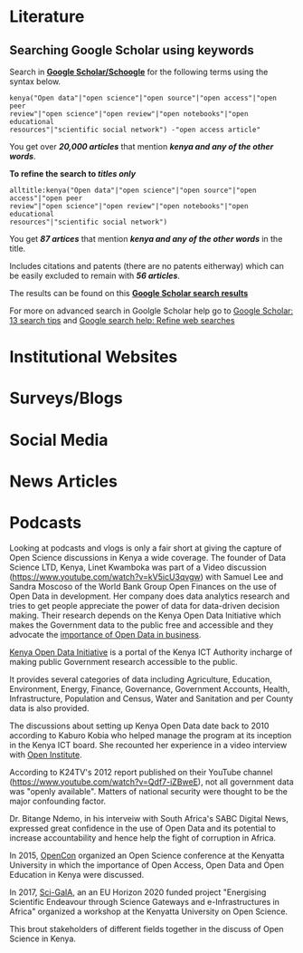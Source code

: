 # Literature
## Searching Google Scholar using keywords

Search in **[Google Scholar/Schoogle](https://scholar.google.com/)** for the
following terms using the syntax below.

```
kenya("Open data"|"open science"|"open source"|"open access"|"open peer
review"|"open science"|"open review"|"open notebooks"|"open educational
resources"|"scientific social network") -"open access article"
```
You get over **_20,000 articles_** that mention **_kenya and any of the other words_**.

**To refine the search to _titles only_**
```
alltitle:kenya("Open data"|"open science"|"open source"|"open access"|"open peer
review"|"open science"|"open review"|"open notebooks"|"open educational
resources"|"scientific social network")
```
You get **_87 artices_** that mention **_kenya and any of the other words_** in
the title.

Includes citations and patents (there are no patents eitherway) which can be easily excluded to
remain with **_56 articles_**.

The results can be found on this **[Google Scholar search
results](https://scholar.google.com/scholar?start=40&q=allintitle:+kenya\(%22Open+data%22%7C%22open+science%22%7C%22open+source%22%7C%22open+access%22%7C%22open+peer+review%22%7C%22open+science%22%7C%22open+review%22%7C%22open+notebooks%22%7C%22open+educational+resources%22%7C%22scientific+social+network%22\)&hl=en&as_sdt=0,5)**

For more on advanced search in Goolgle Scholar help go to [Google Scholar: 13 search
tips](https://www.wur.nl/en/article/Google-Scholar-13-search-tips.htm) and
[Google search help: Refine web
searches](https://support.google.com/websearch/answer/2466433)


# Institutional Websites



# Surveys/Blogs



# Social Media



# News Articles



# Podcasts
Looking at podcasts and vlogs is only a fair short at giving the capture of Open Science discussions in Kenya a wide coverage.
The founder of Data Science LTD, Kenya, Linet Kwamboka was part of a Video discussion (https://www.youtube.com/watch?v=kV5icU3qvgw) 
with Samuel Lee and Sandra Moscoso of the World Bank Group Open Finances on the use of Open Data in development.
Her company does data analytics research and tries to get people appreciate the power of data for data-driven decision making.
Their research depends on the Kenya Open Data Initiative which makes the Government data to the public free and accessible and they advocate the
[importance of Open Data in business](https://medium.com/@DataSciencing/why-is-open-data-important-for-your-business-d77c11ecf948).

[Kenya Open Data Initiative](https://www.opendata.go.ke/) is a portal of the Kenya ICT Authority incharge of making public 
Government research accessible to the public.

It provides several categories of data including Agriculture, Education, Environment, Energy, Finance, Governance, Government Accounts, 
Health, Infrastructure, Population and Census, Water and Sanitation and per County data is also provided.

The discussions about setting up Kenya Open Data date back to 2010 according to Kaburo Kobia who helped manage the program at its inception in the Kenya ICT board.
She recounted her experience in a video interview with [Open Institute](https://www.youtube.com/watch?v=y3Ywcyz3_Z0).

According to K24TV's 2012 report published on their YouTube channel (https://www.youtube.com/watch?v=Qdf7-iZBweE), not all government data was "openly available".
Matters of national security were thought to be the major confounding factor.

Dr. Bitange Ndemo, in his interveiw with South Africa's SABC Digital News, expressed great confidence in the use of Open Data and its potential to 
increase accountability and hence help the fight of corruption in Africa.

In 2015, [OpenCon](https://www.opencon2018.org/lilian/opencon_2015_nairobi) organized an Open Science conference at the Kenyatta University in which
the importance of Open Access, Open Data and Open Education in Kenya were discussed.

In 2017, [Sci-GaIA](https://www.youtube.com/playlist?list=PLpDEU1mUCxGa6tLSP-kV0dXpP88XKvmpI), an an EU Horizon 2020 funded project
"Energising Scientific Endeavour through Science Gateways and e-Infrastructures in Africa" organized a workshop at the Kenyatta University on Open Science.

This brout stakeholders of different fields together in the discuss of Open Science in Kenya.


